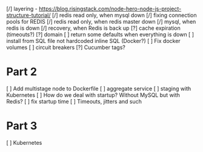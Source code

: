 [/] layering - https://blog.risingstack.com/node-hero-node-js-project-structure-tutorial/
[/] redis read only, when mysql down
[/] fixing connection pools for REDIS
[/] redis read only, when redis master down
[/] mysql, when redis is down
[/] recovery, when Redis is back up
[?] cache expiration (timeouts?)
[?] domain
[ ] return some defaults when everything is down
[ ] install from SQL file not hardcoded inline SQL (Docker?)
[ ] Fix docker volumes
[ ] circuit breakers
[?] Cucumber tags?

# Part 2
[ ] Add multistage node to Dockerfile
[ ] aggregate service
[ ] staging with Kubernetes
[ ] How do we deal with startup? Without MySQL but with Redis?
[ ] fix startup time
[ ] Timeouts, jitters and such

# Part 3
[ ] Kubernetes